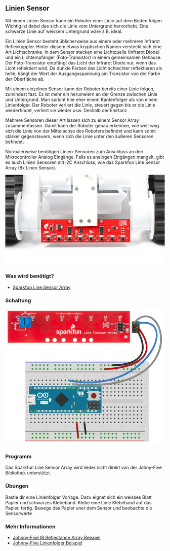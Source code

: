 ## Linien Sensor

Nit einem Linien Sensor kann ein Roboter einer Linie auf dem Boden folgen. Wichtig ist dabei das sich die Linie vom Untergrund hervorhebt. Eine schwarze Linie auf weissem Untergrund wäre z.B. ideal.

Ein Linien Sensor besteht üblicherweise aus einem oder mehreren Infrarot Reflexkoppler. Hinter diesem etwas kryptischen Namen versteckt sich eine Art Lichtschranke. In dem Sensor stecken eine Lichtquelle (Infrarot Diode) und ein Lichtempfänger (Foto-Transistor) in einem gemeinsamen Gehäuse. Der Foto-Transistor empfängt das Licht der Infrarot Diode nur, wenn das Licht reflektiert wird. Da dunkle Farben das Licht schlechter reflektieren als helle, hängt der Wert der Ausgangsspannung am Transistor von der Farbe der Oberfläche ab. 

Mit einem einzelnen Sensor kann der Roboter bereits einer Linie folgen, zumindest fast. Es ist mehr ein herumeiern an der Grenze zwischen Linie und Untergrund. Man spricht hier eher einem Kantenfolger als von einem Linienfolger. Der Roboter verliert die Linie, steuert gegen bis er die Linie wiederfindet, verliert sie wieder usw. Deshalb der Eiertanz 

Mehrere Sensoren dieser Art lassen sich zu einem Sensor Array zusammenfassen. Damit kann der Roboter genau erkennen, wie weit weg sich die Linie von der Mittelachse des Roboters befindet und kann somit stärker gegensteuern, wenn sich die Linie unter den äußeren Sensoren befindet.

Normalerweise benötigen Linien-Sensoren zum Anschluss an den Mikrocontroller Analog Eingänge. Falls es analogen Eingängen mangelt, gibt es auch Linien Sensoren mit i2C Anschluss, wie das Sparkfun Line Sensor Array (8x Linen Sensor).

![Sparfun Line Sensor Array](../../images/line-sensor.jpg "Line Sensor Array")

### Was wird benötigt?

* [Sparkfun Line Sensor Array](https://www.sparkfun.com/products/13582)

### Schaltung

![Verdrahtung](../../images/circ/line-sensor_Steckplatine.png "Verdrahtung")


### Programm

Das Sparkfun Line Sensor Array wird lieder nicht direkt von der Johny-Five Bibliothek unterstützt.


### Übungen

Bastle dir eine Linienfolger Vorlage. Dazu eignet sich ein weisses Blatt Papier und schwarzes Klebeband. Klebe eine Linie Klebeband auf das Papier, fertig. Bewege das Papier uner dem Sensor und beobachte die Sensorwerte

### Mehr Informationen

* [Johnny-Five IR Reflectance Array Beispiel](http://johnny-five.io/examples/ir-reflect-array/)
* [Johnny-Five Linienfolger Beispiel](http://johnny-five.io/examples/line-follower/)
